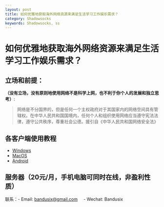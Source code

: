 ```yaml
---
layout: post
title: 如何优雅地获取海外网络资源来满足生活学习工作娱乐需求？
category: Shadowsocks
keywords: Shadowsocks, ss
---
```


# 如何优雅地获取海外网络资源来满足生活学习工作娱乐需求？

## 立场和前提：

**（没有立场，没有原则地使用网络不是科学上网，也不利于你个人的发展和独立思考）**:

> 网络是不分国界的，但是任何一个主权政府对于其国家内的网络空间具有管辖权。在中华人民共和国国境内，任何个人和组织使用网络应当遵守宪法法律，遵守公共秩序，尊重社会公德。援引自《中华人民共和国网络安全法》


## 各客户端使用教程

 - [Windows][1]
 - [MacOS][2]
 - [Android][3]

## 服务器（20元/月，手机电脑可同时在线，非盈利性质）

联系：- Email: [bandusix@gmail.com][4]
     - Wechat: Bandusix
      

  [1]: https://www.zybuluo.com/bandusix/note/988720
  [2]: https://www.zybuluo.com/bandusix/note/988726
  [3]: https://www.zybuluo.com/bandusix/note/988706
  [4]: mailto:bandusix@gmail.com
